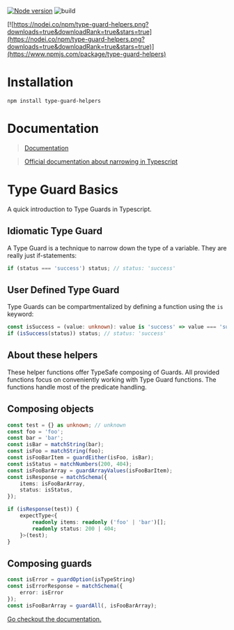 [![Node version](https://img.shields.io/node/v/type-guard-helpers.svg?style=flat)](http://nodejs.org/download/)
![build](https://github.com/nicobrinkkemper/type-guard-helpers/actions/workflows/node.js.yml/badge.svg)

[![https://nodei.co/npm/type-guard-helpers.png?downloads=true&downloadRank=true&stars=true](https://nodei.co/npm/type-guard-helpers.png?downloads=true&downloadRank=true&stars=true)](https://www.npmjs.com/package/type-guard-helpers)

# Installation

```
npm install type-guard-helpers
```

# Documentation

> [Documentation](https://nicobrinkkemper.github.io/type-guard-helpers/)

> [Official documentation about narrowing in Typescript](https://www.typescriptlang.org/docs/handbook/2/narrowing.html)

# Type Guard Basics

A quick introduction to Type Guards in Typescript.

## Idiomatic Type Guard

A Type Guard is a technique to narrow down the type of a variable.
They are really just if-statements:

```ts
if (status === 'success') status; // status: 'success'
```

## User Defined Type Guard

Type Guards can be compartmentalized by defining a function using the `is` keyword:

```ts
const isSuccess = (value: unknown): value is 'success' => value === 'success';
if (isSuccess(status)) status; // status: 'success'
```

## About these helpers

These helper functions offer TypeSafe composing of Guards. All provided functions focus on conveniently working with Type Guard functions.
The functions handle most of the predicate handling.

## Composing objects

```ts
const test = {} as unknown; // unknown
const foo = 'foo';
const bar = 'bar';
const isBar = matchString(bar);
const isFoo = matchString(foo);
const isFooBarItem = guardEither(isFoo, isBar);
const isStatus = matchNumbers(200, 404);
const isFooBarArray = guardArrayValues(isFooBarItem);
const isResponse = matchSchema({
	items: isFooBarArray,
	status: isStatus,
});

if (isResponse(test)) {
	expectType<{
		readonly items: readonly ('foo' | 'bar')[];
		readonly status: 200 | 404;
	}>(test);
}
```

## Composing guards

```ts
const isError = guardOption(isTypeString)
const isErrorResponse = matchSchema({
	error: isError
});
const isFooBarArray = guardAll(, isFooBarArray);
```

[Go checkout the documentation.](https://nicobrinkkemper.github.io/type-guard-helpers/)
